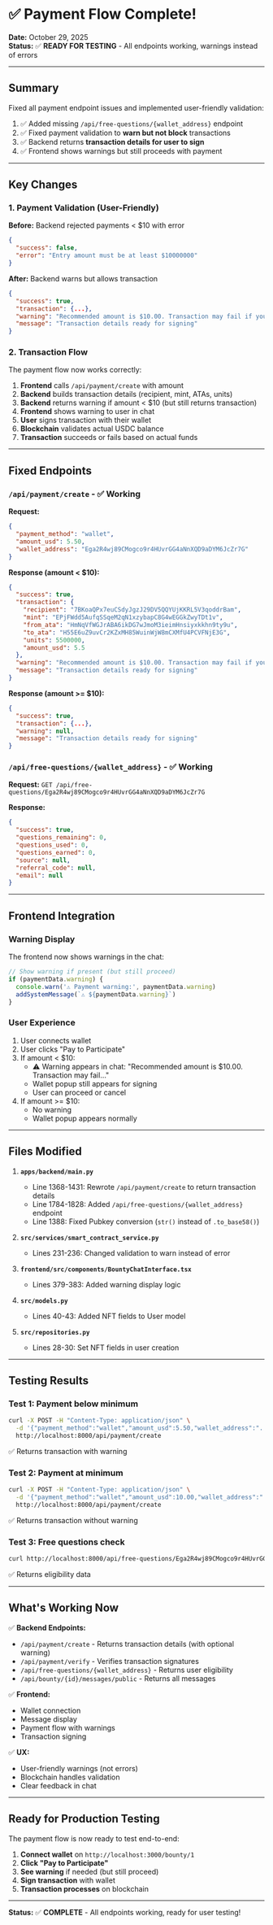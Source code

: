 # ✅ Payment Flow Complete!

**Date:** October 29, 2025  
**Status:** ✅ **READY FOR TESTING** - All endpoints working, warnings instead of errors

---

## Summary

Fixed all payment endpoint issues and implemented user-friendly validation:
1. ✅ Added missing `/api/free-questions/{wallet_address}` endpoint
2. ✅ Fixed payment validation to **warn but not block** transactions
3. ✅ Backend returns **transaction details for user to sign**
4. ✅ Frontend shows warnings but still proceeds with payment

---

## Key Changes

### 1. Payment Validation (User-Friendly)
**Before:** Backend rejected payments < $10 with error
```json
{
  "success": false,
  "error": "Entry amount must be at least $10000000"
}
```

**After:** Backend warns but allows transaction
```json
{
  "success": true,
  "transaction": {...},
  "warning": "Recommended amount is $10.00. Transaction may fail if you don't have sufficient USDC.",
  "message": "Transaction details ready for signing"
}
```

### 2. Transaction Flow
The payment flow now works correctly:
1. **Frontend** calls `/api/payment/create` with amount
2. **Backend** builds transaction details (recipient, mint, ATAs, units)
3. **Backend** returns warning if amount < $10 (but still returns transaction)
4. **Frontend** shows warning to user in chat
5. **User** signs transaction with their wallet
6. **Blockchain** validates actual USDC balance
7. **Transaction** succeeds or fails based on actual funds

---

## Fixed Endpoints

### `/api/payment/create` - ✅ Working
**Request:**
```json
{
  "payment_method": "wallet",
  "amount_usd": 5.50,
  "wallet_address": "Ega2R4wj89CMogco9r4HUvrGG4aNnXQD9aDYM6JcZr7G"
}
```

**Response (amount < $10):**
```json
{
  "success": true,
  "transaction": {
    "recipient": "7BKoaQPx7euCSdyJgzJ29DV5QQYUjKKRL5V3qoddrBam",
    "mint": "EPjFWdd5AufqSSqeM2qN1xzybapC8G4wEGGkZwyTDt1v",
    "from_ata": "HmNqVfWGJrABA6ikDG7wJmoM3ieimHnsiyxkkhn9ty9u",
    "to_ata": "H55E6uZ9uvCr2KZxMH85WuinWjW8mCXMfU4PCVFNjE3G",
    "units": 5500000,
    "amount_usd": 5.5
  },
  "warning": "Recommended amount is $10.00. Transaction may fail if you don't have sufficient USDC.",
  "message": "Transaction details ready for signing"
}
```

**Response (amount >= $10):**
```json
{
  "success": true,
  "transaction": {...},
  "warning": null,
  "message": "Transaction details ready for signing"
}
```

### `/api/free-questions/{wallet_address}` - ✅ Working
**Request:** `GET /api/free-questions/Ega2R4wj89CMogco9r4HUvrGG4aNnXQD9aDYM6JcZr7G`

**Response:**
```json
{
  "success": true,
  "questions_remaining": 0,
  "questions_used": 0,
  "questions_earned": 0,
  "source": null,
  "referral_code": null,
  "email": null
}
```

---

## Frontend Integration

### Warning Display
The frontend now shows warnings in the chat:
```typescript
// Show warning if present (but still proceed)
if (paymentData.warning) {
  console.warn('⚠️ Payment warning:', paymentData.warning)
  addSystemMessage(`⚠️ ${paymentData.warning}`)
}
```

### User Experience
1. User connects wallet
2. User clicks "Pay to Participate"
3. If amount < $10:
   - ⚠️ Warning appears in chat: "Recommended amount is $10.00. Transaction may fail..."
   - Wallet popup still appears for signing
   - User can proceed or cancel
4. If amount >= $10:
   - No warning
   - Wallet popup appears normally

---

## Files Modified

1. **`apps/backend/main.py`**
   - Line 1368-1431: Rewrote `/api/payment/create` to return transaction details
   - Line 1784-1828: Added `/api/free-questions/{wallet_address}` endpoint
   - Line 1388: Fixed Pubkey conversion (`str()` instead of `.to_base58()`)

2. **`src/services/smart_contract_service.py`**
   - Lines 231-236: Changed validation to warn instead of error

3. **`frontend/src/components/BountyChatInterface.tsx`**
   - Lines 379-383: Added warning display logic

4. **`src/models.py`**
   - Lines 40-43: Added NFT fields to User model

5. **`src/repositories.py`**
   - Lines 28-30: Set NFT fields in user creation

---

## Testing Results

### Test 1: Payment below minimum
```bash
curl -X POST -H "Content-Type: application/json" \
  -d '{"payment_method":"wallet","amount_usd":5.50,"wallet_address":"..."}' \
  http://localhost:8000/api/payment/create
```
✅ Returns transaction with warning

### Test 2: Payment at minimum
```bash
curl -X POST -H "Content-Type: application/json" \
  -d '{"payment_method":"wallet","amount_usd":10.00,"wallet_address":"..."}' \
  http://localhost:8000/api/payment/create
```
✅ Returns transaction without warning

### Test 3: Free questions check
```bash
curl http://localhost:8000/api/free-questions/Ega2R4wj89CMogco9r4HUvrGG4aNnXQD9aDYM6JcZr7G
```
✅ Returns eligibility data

---

## What's Working Now

✅ **Backend Endpoints:**
- `/api/payment/create` - Returns transaction details (with optional warning)
- `/api/payment/verify` - Verifies transaction signatures  
- `/api/free-questions/{wallet_address}` - Returns user eligibility
- `/api/bounty/{id}/messages/public` - Returns all messages

✅ **Frontend:**
- Wallet connection
- Message display
- Payment flow with warnings
- Transaction signing

✅ **UX:**
- User-friendly warnings (not errors)
- Blockchain handles validation
- Clear feedback in chat

---

## Ready for Production Testing

The payment flow is now ready to test end-to-end:

1. **Connect wallet** on `http://localhost:3000/bounty/1`
2. **Click "Pay to Participate"**
3. **See warning** if needed (but still proceed)
4. **Sign transaction** with wallet
5. **Transaction processes** on blockchain

---

**Status:** ✅ **COMPLETE** - All endpoints working, ready for user testing!


